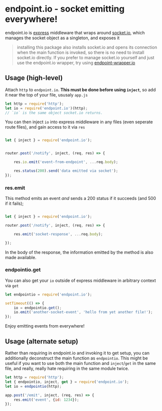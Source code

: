 # endpoint.io - socket emitting everywhere!

endpoint.io is [express](https://expressjs.com) middleware that wraps around [socket.io](socket.io), which manages
the socket object as a singleton, and exposes it

> installing this package also installs socket.io and opens its connection when the main function is invoked, so there is no need to install socket.io directly. If you prefer to manage socket.io yourself and just use the endpoint.io wrapper, try using [endpoint-wrapper.io](https://www.npmjs.com/package/endpoint-wrapper.io)

## Usage (high-level)

Attach `http` to `endpoint.io`. **This must be done before using `inject`**, so add it near the top of your file, ususaly `app.js`

```javascript
let http = require('http');
let io = require('endpoint.io')(http);
// `io` is the same object socket.io returns.
```

You can then inject `io` into express middleware in any files (even seperate route files), and gain access to it via `res`

```javascript

let { inject } = require('endpoint.io');


router.post('/notify', inject, (req, res) => {

    res.io.emit('event-from-endpoint', ...req.body);

    res.status(200).send('data emitted via socket');
});
```

### res.emit

This method emits an event _and_ sends a 200 status if it succeeds (and 500 if it fails);

```javascript

let { inject } = require('endpoint.io');

router.post('/notify', inject, (req, res) => {

    res.emit('socket-response', ...req.body);

});
```

In the body of the response, the information emitted by the method is also made available.


### endpointio.get

You can also get your `io` outside of express middleware in arbitrary context via `get`

```javascript
let endpointio = require('endpoint.io');

setTimeout(() => {
    io = endpointio.get();
    io.emit('another-socket-event', 'hello from yet another file!');
});
```

Enjoy emitting events from everywhere!

## Usage (alternate setup)

Rather than requiring in endpoint.io and invoking it to get setup, you can additionally deconstruct the main function as `endpointio`. This might be useful if you want to use both the main function and `inject`/`get` in the same file, and really, really hate requiring in the same module twice.

```javascript
let http = require('http');
let { endpointio, inject, get } = require('endpoint.io');
let io = endpointio(http);

app.post('/emit', inject, (req, res) => {
    res.emit('event', {id: 1234});
});
```

